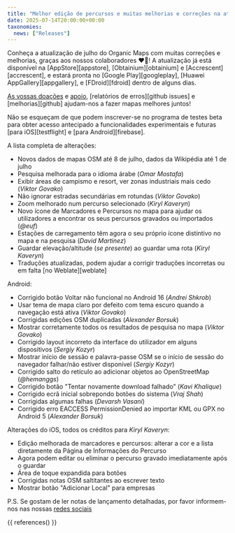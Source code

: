 ```yaml
---
title: "Melhor edição de percursos e muitas melhorias e correções na atualização do Organic Maps julho 2025"
date: 2025-07-14T20:00:00+00:00
taxonomies:
  news: ["Releases"]
---
```


Conheça a atualização de julho do Organic Maps com muitas correções e melhorias, graças aos nossos colaboradores ❤️💪! A atualização já está disponível na [AppStore][appstore], [Obtainium][obtainium] e [Accrescent][accrescent], e estará pronta no [Google Play][googleplay], [Huawei AppGallery][appgallery], e [FDroid][fdroid] dentro de alguns dias.

[As vossas doações](@/donate/index.pt.md) e [apoio](@/contribute/index.pt.md), [relatórios de erros][github issues] e [melhorias][github] ajudam-nos a fazer mapas melhores juntos!

Não se esqueçam de que podem inscrever-se no programa de testes beta para obter acesso antecipado a funcionalidades experimentais e futuras [para iOS][testflight] e [para Android][firebase].

A lista completa de alterações:
- Novos dados de mapas OSM até 8 de julho, dados da Wikipédia até 1 de julho
- Pesquisa melhorada para o idioma árabe (_Omar Mostafa_)
- Exibir áreas de campismo e resort, ver zonas industriais mais cedo (_Viktor Govako_)
- Não ignorar estradas secundárias em rotundas (_Viktor Govako_)
- Zoom melhorado num percurso selecionado (_Kiryl Kaveryn_)
- Novo ícone de Marcadores e Percursos no mapa para ajudar os utilizadores a encontrar os seus percursos gravados ou importados (_@euf_)
- Estações de carregamento têm agora o seu próprio ícone distintivo no mapa e na pesquisa (_David Martinez_)
- Guardar elevação/altitude (_se presente_) ao guardar uma rota (_Kiryl Kaveryn_)
- Traduções atualizadas, podem ajudar a corrigir traduções incorretas ou em falta [no Weblate][weblate]

Android:
- Corrigido botão Voltar não funcional no Android 16 (_Andrei Shkrob_)
- Usar tema de mapa claro por defeito com tema escuro quando a navegação está ativa (_Viktor Govako_)
- Corrigidas edições OSM duplicadas (_Alexander Borsuk_)
- Mostrar corretamente todos os resultados de pesquisa no mapa (_Viktor Govako_)
- Corrigido layout incorreto da interface do utilizador em alguns dispositivos (_Sergiy Kozyr_)
- Mostrar início de sessão e palavra-passe OSM se o início de sessão do navegador falhar/não estiver disponível (_Sergiy Kozyr_)
- Corrigido salto do retículo ao adicionar objetos ao OpenStreetMap (_@hemanggs_)
- Corrigido botão "Tentar novamente download falhado" (_Kavi Khalique_)
- Corrigido ecrã inicial sobrepondo botões do sistema (_Vraj Shah_)
- Corrigidas algumas falhas (_Devarsh Vasani_)
- Corrigido erro EACCESS PermissionDenied ao importar KML ou GPX no Android 5 (_Alexander Borsuk_)

Alterações do iOS, todos os créditos para _Kiryl Kaveryn_:
- Edição melhorada de marcadores e percursos: alterar a cor e a lista diretamente da Página de Informações do Percurso
- Agora podem editar ou eliminar o percurso gravado imediatamente após o guardar
- Área de toque expandida para botões
- Corrigidas notas OSM saltitantes ao escrever texto
- Mostrar botão "Adicionar Local" para empresas

P.S. Se gostam de ler notas de lançamento detalhadas, por favor informem-nos nas nossas [redes sociais](/#community)

{{ references() }}
